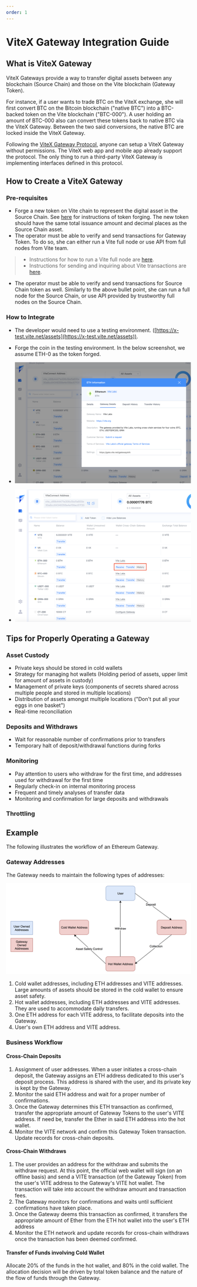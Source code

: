 ```yaml
---
order: 1
---
```


# ViteX Gateway Integration Guide

## What is ViteX Gateway

ViteX Gateways provide a way to transfer digital assets between any blockchain (Source Chain) and those on the Vite blockchain (Gateway Token).

For instance, if a user wants to trade BTC on the ViteX exchange, she will first convert BTC on the Bitcoin blockchain ("native BTC") into a BTC-backed token on the Vite blockchain ("BTC-000"). A user holding an amount of BTC-000 also can convert these tokens back to native BTC via the ViteX Gateway. Between the two said conversions, the native BTC are locked inside the ViteX Gateway.

Following the [ViteX Gateway Protocol](gateway-protocol.md), anyone can setup a ViteX Gateway without permissions. The ViteX web app and mobile app already support the protocol. The only thing to run a third-party ViteX Gateway is implementing interfaces defined in this protocol.

## How to Create a ViteX Gateway
### Pre-requisites

* Forge a new token on Vite chain to represent the digital asset in the Source Chain. See [here](../../tutorial/rule/mintage.html) for instructions of token forging. The new token should have the same total issuance amount and decimal places as the Source Chain asset.
* The operator must be able to verify and send transactions for Gateway Token. To do so, she can either run a Vite full node or use API from full nodes from Vite team. 
> * Instructions for how to run a Vite full node are [here](../../tutorial/node/install.html). 
> * Instructions for sending and inquiring about Vite transactions are [here](../../api/rpc/).
* The operator must be able to verify and send transactions for Source Chain token as well. Similarly to the above bullet point, she can run a full node for the Source Chain, or use API provided by trustworthy full nodes on the Source Chain.

### How to Integrate

* The developer would need to use a testing environment. ([https://x-test.vite.net/assets](https://x-test.vite.net/assets)).
* Forge the coin in the testing environment. In the below screenshot, we assume ETH-0 as the token forged.

* ![](crosschain-seturl.png)
* ![](crosschain-debug.png)

## Tips for Properly Operating a Gateway
### Asset Custody

* Private keys should be stored in cold wallets
* Strategy for managing hot wallets (Holding period of assets, upper limit for amount of assets in custody)
* Management of private keys (components of secrets shared across multiple people and stored in multiple locations)
* Distribution of assets amongst multiple locations ("Don't put all your eggs in one basket")
* Real-time reconciliation

### Deposits and Withdraws

* Wait for reasonable number of confirmations prior to transfers
* Temporary halt of deposit/withdrawal functions during forks

### Monitoring

* Pay attention to users who withdraw for the first time, and addresses used for withdrawal for the first time
* Regularly check-in on internal monitoring process
* Frequent and timely analyses of transfer data
* Monitoring and confirmation for large deposits and withdrawals

### Throttling

## Example

The following illustrates the workflow of an Ethereum Gateway.

### Gateway Addresses

The Gateway needs to maintain the following types of addresses:

![](crosschain-wallet.png)

1. Cold wallet addresses, including ETH addresses and VITE addresses. Large amounts of assets should be stored in the cold wallet to ensure asset safety.
2. Hot wallet addresses, including ETH addresses and VITE addresses. They are used to accommodate daily transfers.
3. One ETH address for each VITE address, to facilitate deposits into the Gateway.
4. User's own ETH address and VITE address.

### Business Workflow
#### Cross-Chain Deposits

1. Assignment of user addresses. When a user initiates a cross-chain deposit, the Gateway assigns an ETH address dedicated to this user's deposit process. This address is shared with the user, and its private key is kept by the Gateway.
2. Monitor the said ETH address and wait for a proper number of confirmations.
3. Once the Gateway determines this ETH transaction as confirmed, transfer the appropriate amount of Gateway Tokens to the user's VITE address. If need be, transfer the Ether in said ETH address into the hot wallet.
4. Monitor the VITE network and confirm this Gateway Token transaction. Update records for cross-chain deposits.

#### Cross-Chain Withdraws

1. The user provides an address for the withdraw and submits the withdraw request. At this point, the official web wallet will sign (on an offline basis) and send a VITE transaction (of the Gateway Token) from the user's VITE address to the Gateway's VITE hot wallet. The transaction will take into account the withdraw amount and transaction fees.
2. The Gateway monitors for confirmations and waits until sufficient confirmations have taken place.
3. Once the Gateway deems this transaction as confirmed, it transfers the appropriate amount of Ether from the ETH hot wallet into the user's ETH address
4. Monitor the ETH network and update records for cross-chain withdraws once the transaction has been deemed confirmed.

#### Transfer of Funds involving Cold Wallet

Allocate 20% of the funds in the hot wallet, and 80% in the cold wallet. The allocation decision will be driven by total token balance and the nature of the flow of funds through the Gateway.






